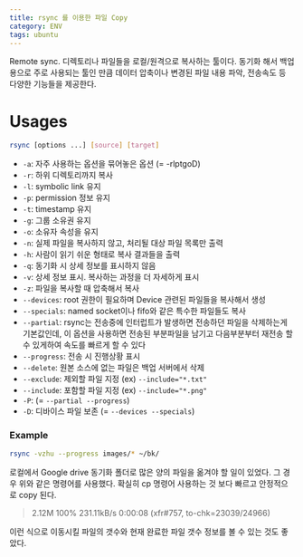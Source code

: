 ```yaml
---
title: rsync 를 이용한 파일 Copy
category: ENV
tags: ubuntu
---
```


Remote sync. 디렉토리나 파일들을 로컬/원격으로 복사하는 툴이다. 동기화 해서 백업용으로 주로 사용되는 툴인 만큼 데이터 압축이나 변경된 파일 내용 파악, 전송속도 등 다양한 기능들을 제공한다.

<!--more-->

# Usages

```sh
rsync [options ...] [source] [target]
```

- `-a`: 자주 사용하는 옵션을 묶어놓은 옵션 (= -rlptgoD)
- `-r`: 하위 디렉토리까지 복사
- `-l`: symbolic link 유지
- `-p`: permission 정보 유지
- `-t`: timestamp 유지
- `-g`: 그룹 소유권 유지
- `-o`: 소유자 속성을 유지
- `-n`: 실제 파일을 복사하지 않고, 처리될 대상 파일 목록만 출력
- `-h`: 사람이 읽기 쉬운 형태로 복사 결과들을 출력
- `-q`: 동기화 시 상세 정보를 표시하지 않음
- `-v`: 상세 정보 표시. 복사하는 과정을 더 자세하게 표시
- `-z`: 파일을 복사할 때 압축해서 복사
- `--devices`: root 권한이 필요하며 Device 관련된 파일들을 복사해서 생성
- `--specials`: named socket이나 fifo와 같은 특수한 파일들도 복사
- `--partial`: rsync는 전송중에 인터럽트가 발생하면 전송하던 파일을 삭제하는게 기본값인데, 이 옵션을 사용하면 전송된 부분파일을 남기고 다음부분부터 재전송 할 수 있게하여 속도를 빠르게 할 수 있다
- `--progress`: 전송 시 진행상황 표시
- `--delete`: 원본 소스에 없는 파일은 백업 서버에서 삭제
- `--exclude`: 제외할 파일 지정 (ex) `--include="*.txt"`
- `--include`: 포함할 파일 지정 (ex) `--include="*.png"`
- `-P`: (= `--partial --progress`)
- `-D`: 디바이스 파일 보존 (= `--devices --specials`)

### Example

```sh
rsync -vzhu --progress images/* ~/bk/
```

로컬에서 Google drive 동기화 폴더로 많은 양의 파일을 옮겨야 할 일이 있었다. 그 경우 위와 같은 명령어를 사용했다.
확실히 cp 명령어 사용하는 것 보다 빠르고 안정적으로 copy 된다.

> 2.12M 100%  231.11kB/s    0:00:08 (xfr#757, to-chk=23039/24966)

이런 식으로 이동시킬 파일의 갯수와 현재 완료한 파일 갯수 정보를 볼 수 있는 것도 좋았다.


